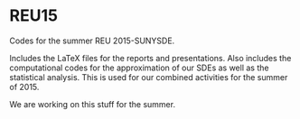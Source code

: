 # REU15
Codes for the summer REU 2015-SUNYSDE.

Includes the LaTeX files for the reports and presentations. Also includes the computational codes for the approximation of our SDEs as well as the statistical analysis. This is used for our combined activities for the summer of 2015.

We are working on this stuff for the summer.

